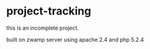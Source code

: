 # project-tracking
this is an incomplete project. 

built on zwamp server using apache 2.4 and php 5.2.4
